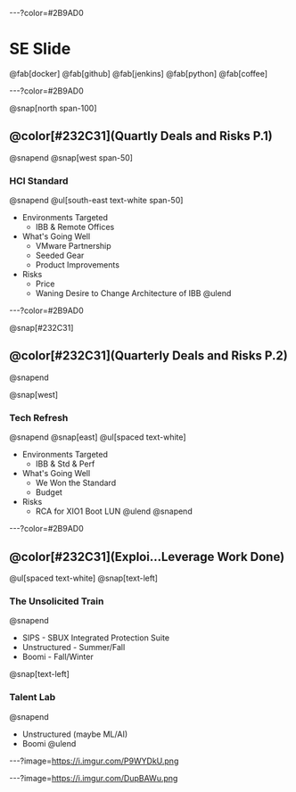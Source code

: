 ---?color=#2B9AD0
# SE Slide
@fab[docker] @fab[github] @fab[jenkins] @fab[python] @fab[coffee]

---?color=#2B9AD0

@snap[north span-100]
## @color[#232C31](Quartly Deals and Risks P.1)
@snapend
@snap[west span-50]
### HCI Standard
@snapend
@ul[south-east text-white span-50]
- Environments Targeted
  - IBB & Remote Offices
- What's Going Well
  - VMware Partnership
  - Seeded Gear
  - Product Improvements
- Risks
  - Price
  - Waning Desire to Change Architecture of IBB
@ulend

---?color=#2B9AD0

@snap[#232C31]
## @color[#232C31](Quarterly Deals and Risks P.2)
@snapend

@snap[west]
### Tech Refresh
@snapend
@snap[east]
@ul[spaced text-white]
- Environments Targeted
  - IBB & Std & Perf
- What's Going Well
  - We Won the Standard
  - Budget
- Risks
  - RCA for XIO1 Boot LUN
@ulend
@snapend


---?color=#2B9AD0

## @color[#232C31](Exploi...Leverage Work Done)

@ul[spaced text-white]
@snap[text-left]
### The Unsolicited Train
@snapend
  - SIPS - SBUX Integrated Protection Suite
  - Unstructured - Summer/Fall
  - Boomi - Fall/Winter

@snap[text-left]
### Talent Lab
@snapend
  - Unstructured (maybe ML/AI)
  - Boomi
@ulend

---?image=https://i.imgur.com/P9WYDkU.png


---?image=https://i.imgur.com/DupBAWu.png
